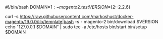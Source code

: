 #!/bin/bash
DOMAIN=${1:-magento2.test}
VERSION=${2:-2.2.6}

curl -s https://raw.githubusercontent.com/markoshust/docker-magento/19.0.0/lib/template|bash -s - magento-2
bin/download $VERSION
echo "127.0.0.1 $DOMAIN" | sudo tee -a /etc/hosts
bin/start
bin/setup $DOMAIN
